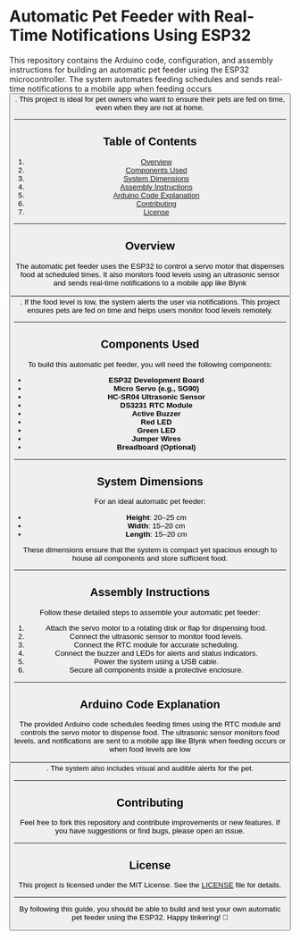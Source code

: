 # Automatic Pet Feeder with Real-Time Notifications Using ESP32

This repository contains the Arduino code, configuration, and assembly instructions for building an automatic pet feeder using the ESP32 microcontroller. The system automates feeding schedules and sends real-time notifications to a mobile app when feeding occurs <button class="citation-flag" data-index="1">. This project is ideal for pet owners who want to ensure their pets are fed on time, even when they are not at home.

---

## Table of Contents
1. [Overview](#overview)
2. [Components Used](#components-used)
3. [System Dimensions](#system-dimensions)
4. [Assembly Instructions](#assembly-instructions)
5. [Arduino Code Explanation](#arduino-code-explanation)
6. [Contributing](#contributing)
7. [License](#license)

---

## Overview
The automatic pet feeder uses the ESP32 to control a servo motor that dispenses food at scheduled times. It also monitors food levels using an ultrasonic sensor and sends real-time notifications to a mobile app like Blynk <button class="citation-flag" data-index="4">. If the food level is low, the system alerts the user via notifications. This project ensures pets are fed on time and helps users monitor food levels remotely.

---

## Components Used
To build this automatic pet feeder, you will need the following components:
- **ESP32 Development Board**
- **Micro Servo (e.g., SG90)**
- **HC-SR04 Ultrasonic Sensor**
- **DS3231 RTC Module**
- **Active Buzzer**
- **Red LED**
- **Green LED**
- **Jumper Wires**
- **Breadboard (Optional)**

---

## System Dimensions
For an ideal automatic pet feeder:
- **Height**: 20–25 cm
- **Width**: 15–20 cm
- **Length**: 15–20 cm

These dimensions ensure that the system is compact yet spacious enough to house all components and store sufficient food.

---

## Assembly Instructions
Follow these detailed steps to assemble your automatic pet feeder:
1. Attach the servo motor to a rotating disk or flap for dispensing food.
2. Connect the ultrasonic sensor to monitor food levels.
3. Connect the RTC module for accurate scheduling.
4. Connect the buzzer and LEDs for alerts and status indicators.
5. Power the system using a USB cable.
6. Secure all components inside a protective enclosure.

---

## Arduino Code Explanation
The provided Arduino code schedules feeding times using the RTC module and controls the servo motor to dispense food. The ultrasonic sensor monitors food levels, and notifications are sent to a mobile app like Blynk when feeding occurs or when food levels are low <button class="citation-flag" data-index="1">. The system also includes visual and audible alerts for the pet.

---

## Contributing
Feel free to fork this repository and contribute improvements or new features. If you have suggestions or find bugs, please open an issue.

---

## License
This project is licensed under the MIT License. See the [LICENSE](LICENSE) file for details.

---

By following this guide, you should be able to build and test your own automatic pet feeder using the ESP32. Happy tinkering! 🚀
